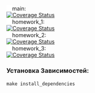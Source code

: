 <img src="docs/assets/git_branch.svg" alt="git branch icon" width="15"/>main:<br>
[![Coverage Status](https://coveralls.io/repos/github/den41apple/otus_architecture_and_design_patterns/badge.svg?branch=main)](https://coveralls.io/github/den41apple/otus_architecture_and_design_patterns?branch=main)
<br>
<img src="docs/assets/git_branch.svg" alt="git branch icon" width="15"/>homework_1: <br>
[![Coverage Status](https://coveralls.io/repos/github/den41apple/otus_architecture_and_design_patterns/badge.svg?branch=homework_1)](https://coveralls.io/github/den41apple/otus_architecture_and_design_patterns?branch=homework_1)
<br>
<img src="docs/assets/git_branch.svg" alt="git branch icon" width="15"/>homework_2: <br>
[![Coverage Status](https://coveralls.io/repos/github/den41apple/otus_architecture_and_design_patterns/badge.svg?branch=homework_2)](https://coveralls.io/github/den41apple/otus_architecture_and_design_patterns?branch=homework_2)
<br>
<img src="docs/assets/git_branch.svg" alt="git branch icon" width="15"/>homework_3: <br>
[![Coverage Status](https://coveralls.io/repos/github/den41apple/otus_architecture_and_design_patterns/badge.svg?branch=homework_3)](https://coveralls.io/github/den41apple/otus_architecture_and_design_patterns?branch=homework_3)

### Установка Зависимостей:
```shell
make install_dependencies
```